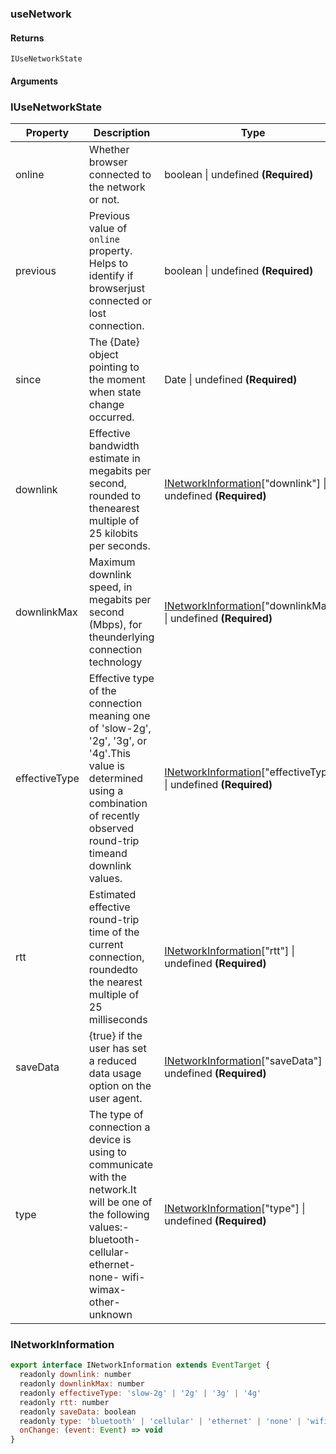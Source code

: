 ### useNetwork

#### Returns

`IUseNetworkState`

#### Arguments

### IUseNetworkState

| Property      | Description                                                                                                                                                                          | Type                                                                                     | DefaultValue |
| ------------- | ------------------------------------------------------------------------------------------------------------------------------------------------------------------------------------ | ---------------------------------------------------------------------------------------- | ------------ |
| online        | Whether browser connected to the network or not.                                                                                                                                     | boolean \| undefined **(Required)**                                                      | `-`          |
| previous      | Previous value of `online` property. Helps to identify if browserjust connected or lost connection.                                                                                  | boolean \| undefined **(Required)**                                                      | `-`          |
| since         | The {Date} object pointing to the moment when state change occurred.                                                                                                                 | Date \| undefined **(Required)**                                                         | `-`          |
| downlink      | Effective bandwidth estimate in megabits per second, rounded to thenearest multiple of 25 kilobits per seconds.                                                                      | [INetworkInformation](#INetworkInformation)["downlink"] \| undefined **(Required)**      | `-`          |
| downlinkMax   | Maximum downlink speed, in megabits per second (Mbps), for theunderlying connection technology                                                                                       | [INetworkInformation](#INetworkInformation)["downlinkMax"] \| undefined **(Required)**   | `-`          |
| effectiveType | Effective type of the connection meaning one of 'slow-2g', '2g', '3g', or '4g'.This value is determined using a combination of recently observed round-trip timeand downlink values. | [INetworkInformation](#INetworkInformation)["effectiveType"] \| undefined **(Required)** | `-`          |
| rtt           | Estimated effective round-trip time of the current connection, roundedto the nearest multiple of 25 milliseconds                                                                     | [INetworkInformation](#INetworkInformation)["rtt"] \| undefined **(Required)**           | `-`          |
| saveData      | {true} if the user has set a reduced data usage option on the user agent.                                                                                                            | [INetworkInformation](#INetworkInformation)["saveData"] \| undefined **(Required)**      | `-`          |
| type          | The type of connection a device is using to communicate with the network.It will be one of the following values:- bluetooth- cellular- ethernet- none- wifi- wimax- other- unknown   | [INetworkInformation](#INetworkInformation)["type"] \| undefined **(Required)**          | `-`          |

### INetworkInformation

```js
export interface INetworkInformation extends EventTarget {
  readonly downlink: number
  readonly downlinkMax: number
  readonly effectiveType: 'slow-2g' | '2g' | '3g' | '4g'
  readonly rtt: number
  readonly saveData: boolean
  readonly type: 'bluetooth' | 'cellular' | 'ethernet' | 'none' | 'wifi' | 'wimax' | 'other' | 'unknown'
  onChange: (event: Event) => void
}
```
